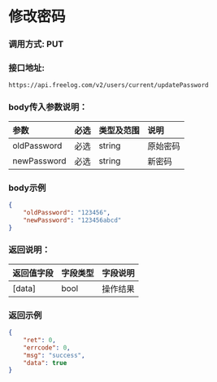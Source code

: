 # 修改密码



### 调用方式: PUT



### 接口地址:

```
https://api.freelog.com/v2/users/current/updatePassword
```



### body传入参数说明：

| 参数 | 必选 | 类型及范围 | 说明 |
| :--- | :--- | :--- | :--- |
|oldPassword|必选|string|原始密码|
|newPassword|必选|string|新密码|



### body示例

```json
{
    "oldPassword": "123456",
    "newPassword": "123456abcd"
}
```



### 返回说明：

| 返回值字段 | 字段类型 | 字段说明 |
| :--- | :--- | :--- |
| [data] | bool | 操作结果 |



### 返回示例

```json
{
    "ret": 0,
    "errcode": 0,
    "msg": "success",
    "data": true
}
```
